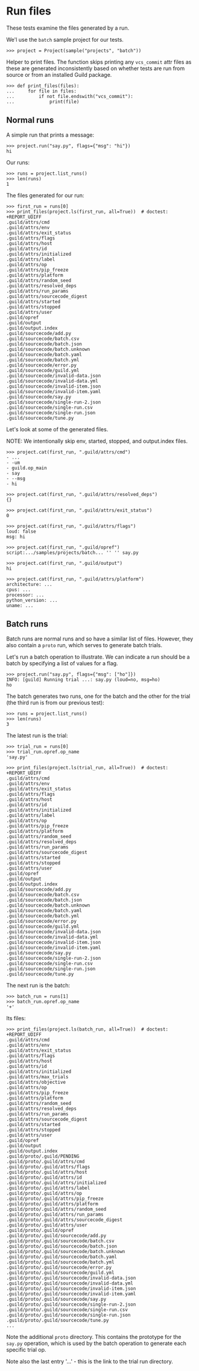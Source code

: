 # Run files

These tests examine the files generated by a run.

We'l use the `batch` sample project for our tests.

    >>> project = Project(sample("projects", "batch"))

Helper to print files. The function skips printing any `vcs_commit`
attr files as these are generated inconsistently based on whether
tests are run from source or from an installed Guild package.

    >>> def print_files(files):
    ...     for file in files:
    ...         if not file.endswith("vcs_commit"):
    ...             print(file)

## Normal runs

A simple run that prints a message:

    >>> project.run("say.py", flags={"msg": "hi"})
    hi

Our runs:

    >>> runs = project.list_runs()
    >>> len(runs)
    1

The files generated for our run:

    >>> first_run = runs[0]
    >>> print_files(project.ls(first_run, all=True))  # doctest: +REPORT_UDIFF
    .guild/attrs/cmd
    .guild/attrs/env
    .guild/attrs/exit_status
    .guild/attrs/flags
    .guild/attrs/host
    .guild/attrs/id
    .guild/attrs/initialized
    .guild/attrs/label
    .guild/attrs/op
    .guild/attrs/pip_freeze
    .guild/attrs/platform
    .guild/attrs/random_seed
    .guild/attrs/resolved_deps
    .guild/attrs/run_params
    .guild/attrs/sourcecode_digest
    .guild/attrs/started
    .guild/attrs/stopped
    .guild/attrs/user
    .guild/opref
    .guild/output
    .guild/output.index
    .guild/sourcecode/add.py
    .guild/sourcecode/batch.csv
    .guild/sourcecode/batch.json
    .guild/sourcecode/batch.unknown
    .guild/sourcecode/batch.yaml
    .guild/sourcecode/batch.yml
    .guild/sourcecode/error.py
    .guild/sourcecode/guild.yml
    .guild/sourcecode/invalid-data.json
    .guild/sourcecode/invalid-data.yml
    .guild/sourcecode/invalid-item.json
    .guild/sourcecode/invalid-item.yaml
    .guild/sourcecode/say.py
    .guild/sourcecode/single-run-2.json
    .guild/sourcecode/single-run.csv
    .guild/sourcecode/single-run.json
    .guild/sourcecode/tune.py

Let's look at some of the generated files.

NOTE: We intentionally skip env, started, stopped, and output.index
files.

    >>> project.cat(first_run, ".guild/attrs/cmd")
    - ...
    - -um
    - guild.op_main
    - say
    - --msg
    - hi

    >>> project.cat(first_run, ".guild/attrs/resolved_deps")
    {}

    >>> project.cat(first_run, ".guild/attrs/exit_status")
    0

    >>> project.cat(first_run, ".guild/attrs/flags")
    loud: false
    msg: hi

    >>> project.cat(first_run, ".guild/opref")
    script:.../samples/projects/batch... '' '' say.py

    >>> project.cat(first_run, ".guild/output")
    hi

    >>> project.cat(first_run, ".guild/attrs/platform")
    architecture: ...
    cpus: ...
    processor: ...
    python_version: ...
    uname: ...

## Batch runs

Batch runs are normal runs and so have a similar list of
files. However, they also contain a `proto` run, which serves to
generate batch trials.

Let's run a batch operation to illustrate. We can indicate a run
should be a batch by specifying a list of values for a flag.

    >>> project.run("say.py", flags={"msg": ["ho"]})
    INFO: [guild] Running trial ...: say.py (loud=no, msg=ho)
    ho

The batch generates two runs, one for the batch and the other for the
trial (the third run is from our previous test):

    >>> runs = project.list_runs()
    >>> len(runs)
    3

The latest run is the trial:

    >>> trial_run = runs[0]
    >>> trial_run.opref.op_name
    'say.py'

    >>> print_files(project.ls(trial_run, all=True))  # doctest: +REPORT_UDIFF
    .guild/attrs/cmd
    .guild/attrs/env
    .guild/attrs/exit_status
    .guild/attrs/flags
    .guild/attrs/host
    .guild/attrs/id
    .guild/attrs/initialized
    .guild/attrs/label
    .guild/attrs/op
    .guild/attrs/pip_freeze
    .guild/attrs/platform
    .guild/attrs/random_seed
    .guild/attrs/resolved_deps
    .guild/attrs/run_params
    .guild/attrs/sourcecode_digest
    .guild/attrs/started
    .guild/attrs/stopped
    .guild/attrs/user
    .guild/opref
    .guild/output
    .guild/output.index
    .guild/sourcecode/add.py
    .guild/sourcecode/batch.csv
    .guild/sourcecode/batch.json
    .guild/sourcecode/batch.unknown
    .guild/sourcecode/batch.yaml
    .guild/sourcecode/batch.yml
    .guild/sourcecode/error.py
    .guild/sourcecode/guild.yml
    .guild/sourcecode/invalid-data.json
    .guild/sourcecode/invalid-data.yml
    .guild/sourcecode/invalid-item.json
    .guild/sourcecode/invalid-item.yaml
    .guild/sourcecode/say.py
    .guild/sourcecode/single-run-2.json
    .guild/sourcecode/single-run.csv
    .guild/sourcecode/single-run.json
    .guild/sourcecode/tune.py

The next run is the batch:

    >>> batch_run = runs[1]
    >>> batch_run.opref.op_name
    '+'

Its files:

    >>> print_files(project.ls(batch_run, all=True))  # doctest: +REPORT_UDIFF
    .guild/attrs/cmd
    .guild/attrs/env
    .guild/attrs/exit_status
    .guild/attrs/flags
    .guild/attrs/host
    .guild/attrs/id
    .guild/attrs/initialized
    .guild/attrs/max_trials
    .guild/attrs/objective
    .guild/attrs/op
    .guild/attrs/pip_freeze
    .guild/attrs/platform
    .guild/attrs/random_seed
    .guild/attrs/resolved_deps
    .guild/attrs/run_params
    .guild/attrs/sourcecode_digest
    .guild/attrs/started
    .guild/attrs/stopped
    .guild/attrs/user
    .guild/opref
    .guild/output
    .guild/output.index
    .guild/proto/.guild/PENDING
    .guild/proto/.guild/attrs/cmd
    .guild/proto/.guild/attrs/flags
    .guild/proto/.guild/attrs/host
    .guild/proto/.guild/attrs/id
    .guild/proto/.guild/attrs/initialized
    .guild/proto/.guild/attrs/label
    .guild/proto/.guild/attrs/op
    .guild/proto/.guild/attrs/pip_freeze
    .guild/proto/.guild/attrs/platform
    .guild/proto/.guild/attrs/random_seed
    .guild/proto/.guild/attrs/run_params
    .guild/proto/.guild/attrs/sourcecode_digest
    .guild/proto/.guild/attrs/user
    .guild/proto/.guild/opref
    .guild/proto/.guild/sourcecode/add.py
    .guild/proto/.guild/sourcecode/batch.csv
    .guild/proto/.guild/sourcecode/batch.json
    .guild/proto/.guild/sourcecode/batch.unknown
    .guild/proto/.guild/sourcecode/batch.yaml
    .guild/proto/.guild/sourcecode/batch.yml
    .guild/proto/.guild/sourcecode/error.py
    .guild/proto/.guild/sourcecode/guild.yml
    .guild/proto/.guild/sourcecode/invalid-data.json
    .guild/proto/.guild/sourcecode/invalid-data.yml
    .guild/proto/.guild/sourcecode/invalid-item.json
    .guild/proto/.guild/sourcecode/invalid-item.yaml
    .guild/proto/.guild/sourcecode/say.py
    .guild/proto/.guild/sourcecode/single-run-2.json
    .guild/proto/.guild/sourcecode/single-run.csv
    .guild/proto/.guild/sourcecode/single-run.json
    .guild/proto/.guild/sourcecode/tune.py
    ...

Note the additional `proto` directory. This contains the prototype for
the `say.py` operation, which is used by the batch operation to
generate each specific trial op.

Note also the last entry '...' - this is the link to the trial run
directory.
